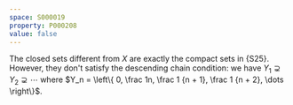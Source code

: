 ```yaml
---
space: S000019
property: P000208
value: false
---
```


The closed sets different from $X$ are exactly the compact sets in {S25}. However, they don't satisfy the descending chain condition: we have $Y_1 \supsetneq Y_2 \supsetneq \cdots$ where $Y_n = \left\{ 0, \frac 1n, \frac 1 {n + 1}, \frac 1 {n + 2}, \dots \right\}$.
